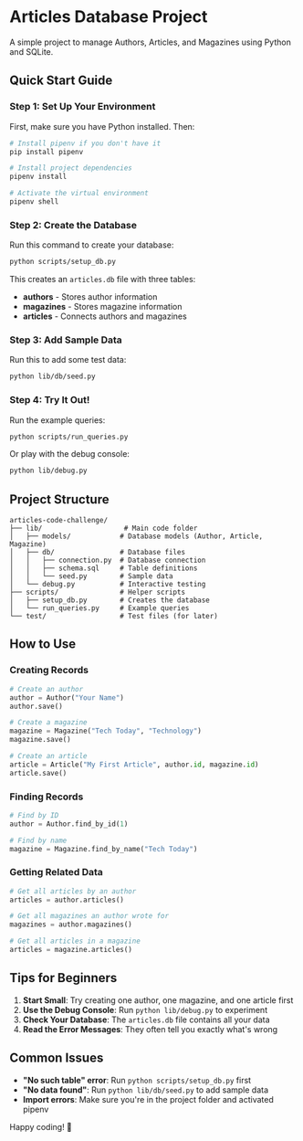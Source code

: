 # Articles Database Project

A simple project to manage Authors, Articles, and Magazines using Python and SQLite.

## Quick Start Guide

### Step 1: Set Up Your Environment

First, make sure you have Python installed. Then:

```bash
# Install pipenv if you don't have it
pip install pipenv

# Install project dependencies
pipenv install

# Activate the virtual environment
pipenv shell
```

### Step 2: Create the Database

Run this command to create your database:

```bash
python scripts/setup_db.py
```

This creates an `articles.db` file with three tables:
- **authors** - Stores author information
- **magazines** - Stores magazine information  
- **articles** - Connects authors and magazines

### Step 3: Add Sample Data

Run this to add some test data:

```bash
python lib/db/seed.py
```

### Step 4: Try It Out!

Run the example queries:

```bash
python scripts/run_queries.py
```

Or play with the debug console:

```bash
python lib/debug.py
```

## Project Structure

```
articles-code-challenge/
├── lib/                    # Main code folder
│   ├── models/            # Database models (Author, Article, Magazine)
│   ├── db/                # Database files
│   │   ├── connection.py  # Database connection
│   │   ├── schema.sql     # Table definitions
│   │   └── seed.py        # Sample data
│   └── debug.py           # Interactive testing
├── scripts/               # Helper scripts
│   ├── setup_db.py        # Creates the database
│   └── run_queries.py     # Example queries
└── test/                  # Test files (for later)
```

## How to Use

### Creating Records

```python
# Create an author
author = Author("Your Name")
author.save()

# Create a magazine
magazine = Magazine("Tech Today", "Technology")
magazine.save()

# Create an article
article = Article("My First Article", author.id, magazine.id)
article.save()
```

### Finding Records

```python
# Find by ID
author = Author.find_by_id(1)

# Find by name
magazine = Magazine.find_by_name("Tech Today")
```

### Getting Related Data

```python
# Get all articles by an author
articles = author.articles()

# Get all magazines an author wrote for
magazines = author.magazines()

# Get all articles in a magazine
articles = magazine.articles()
```

## Tips for Beginners

1. **Start Small**: Try creating one author, one magazine, and one article first
2. **Use the Debug Console**: Run `python lib/debug.py` to experiment
3. **Check Your Database**: The `articles.db` file contains all your data
4. **Read the Error Messages**: They often tell you exactly what's wrong

## Common Issues

- **"No such table" error**: Run `python scripts/setup_db.py` first
- **"No data found"**: Run `python lib/db/seed.py` to add sample data
- **Import errors**: Make sure you're in the project folder and activated pipenv

Happy coding! 🚀
